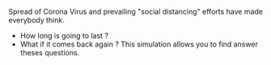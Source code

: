 Spread of Corona Virus and prevailing "social distancing" efforts have made everybody think. 
- How long is going to last ?
- What if it comes back again ?
This simulation allows you to find answer theses questions.

